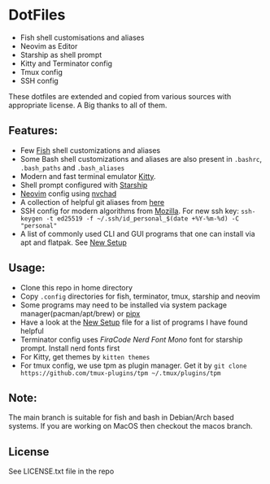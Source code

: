 # DotFiles

- Fish shell customisations and aliases
- Neovim as Editor
- Starship as shell prompt
- Kitty and Terminator config
- Tmux config
- SSH config

These dotfiles are extended and copied from various sources with appropriate license. A Big thanks to all of them.

## Features:

- Few [Fish](https://fishshell.com/) shell customizations and aliases
- Some Bash shell customizations and aliases are also present in `.bashrc`, `.bash_paths` and `.bash_aliases`
- Modern and fast terminal emulator [Kitty](https://sw.kovidgoyal.net/kitty/).
- Shell prompt configured with [Starship](https://starship.rs)
- [Neovim](https://neovim.io/) config using [nvchad](https://nvchad.com)
- A collection of helpful git aliases from [here](https://github.com/theskumar/dotfiles)
- SSH config for modern algorithms from [Mozilla](https://infosec.mozilla.org/guidelines/openssh). For new ssh key: `ssh-keygen -t ed25519 -f ~/.ssh/id_personal_$(date +%Y-%m-%d) -C "personal"`
- A list of commonly used CLI and GUI programs that one can install via apt and flatpak. See [New Setup](./new_setup.md)

## Usage:

- Clone this repo in home directory
- Copy `.config` directories for fish, terminator, tmux, starship and neovim
- Some programs may need to be installed via system package manager(pacman/apt/brew) or [pipx](https://github.com/pipxproject/pipx/)
- Have a look at the [New Setup](new_setup.md) file for a list of programs I have found helpful
- Terminator config uses *FiraCode Nerd Font Mono* font for starship prompt. Install nerd fonts first
- For Kitty, get themes by `kitten themes`
- For tmux config, we use tpm as plugin manager. Get it by `git clone https://github.com/tmux-plugins/tpm ~/.tmux/plugins/tpm`

## Note:

The main branch is suitable for fish and bash in Debian/Arch based systems. If you are working on MacOS then checkout the macos branch.

## License

See LICENSE.txt file in the repo
